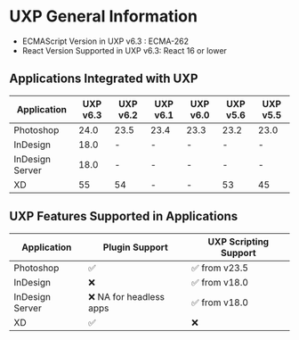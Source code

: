 <!--
index_desc: General information on UXP and its dependencies for 3rd party plugins and scripts
-->

# UXP General Information
- ECMAScript Version in UXP v6.3 : ECMA-262
- React Version Supported in UXP v6.3: React 16 or lower

## Applications Integrated with UXP

| Application | UXP v6.3| UXP v6.2 | UXP v6.1 | UXP v6.0 | UXP v5.6 | UXP v5.5 |
| ------------- | ------------- | ------------- | ------------- | ------------- | ------------- | ------------- | 
|Photoshop|	24.0 | 23.5 | 23.4 | 23.3 | 23.2 | 23.0 |
|InDesign|	18.0 |-|-|-|-|-|
|InDesign Server|	18.0 |-|-|-|-|-|
|XD|	55 | 54	|-|-|53| 45 |

## UXP Features Supported in Applications
| Application | Plugin Support | UXP Scripting Support |
| ------------- | ------------- | ------------- | 
|Photoshop| ✅	 | ✅ from v23.5|
|InDesign|	❌ |	 ✅ from v18.0	|
|InDesign Server|	❌ NA for headless apps |	 ✅ from v18.0	|
|XD| ✅	 | ❌ |
